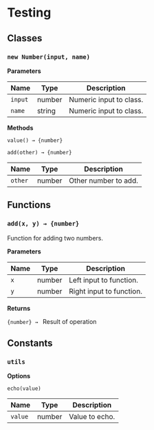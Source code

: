 <style>
  .badge {
    float: right;
  }
</style>

# Testing

## Classes

### `new Number(input, name)` <badge text="class" type="tip"/>

**Parameters**

| Name | Type   | Description |
|------|--------|-------------|
| `input` | number | Numeric input to class. |
| `name` | string | Numeric input to class. |

**Methods**

`value() → {number}`

`add(other) → {number}`

| Name | Type   | Description |
|------|--------|-------------|
| `other` | number | Other number to add. |


## Functions

### `add(x, y) → {number}` <badge text="function" type="error"/>

Function for adding two numbers.

**Parameters**

| Name | Type   | Description |
|------|--------|-------------|
| `x` | number | Left input to function. |
| `y` | number | Right input to function. |

**Returns**

`{number} → ` Result of operation


## Constants

### `utils` <badge text="class" type="warning"/>

**Options**

`echo(value)`

| Name | Type   | Description |
|------|--------|-------------|
| `value` | number | Value to echo. |
